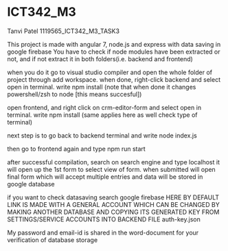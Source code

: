 # ICT342_M3
Tanvi Patel 1119565_ICT342_M3_TASK3

This project is made with angular 7, node.js and express with data saving in google firebase
You have to check if node modules have been extracted or not, and if not extract it in both folders(i.e. backend and frontend)

when you do it go to visual studio compiler and open the whole folder of project through add workspace.
when done, right-click backend and select open in terminal.
write npm install (note that when done it changes powershell/zsh to node [this means succesful])

open frontend, and right click on crm-editor-form and select open in terminal.
write npm install (same applies here as well check type of terminal)

next step is to go back to backend terminal and write node index.js

then go to frontend again and type npm run start 

after successful compilation, search on search engine and type localhost
it will open up the 1st form to select view of form.
when submitted will open final form which will accept multiple entries and data will be stored in google database 

if you want to check datasaving 
search google firebase 
HERE BY DEFAULT LINK IS MADE WITH A GENERAL ACCOUNT WHICH CAN BE CHANGED BY MAKING ANOTHER DATABASE AND COPYING ITS GENERATED KEY FROM SETTINGS/SERVICE ACCOUNTS INTO BACKEND FILE auth-key.json

My password and email-id is shared in the word-document for your verification of database storage 
